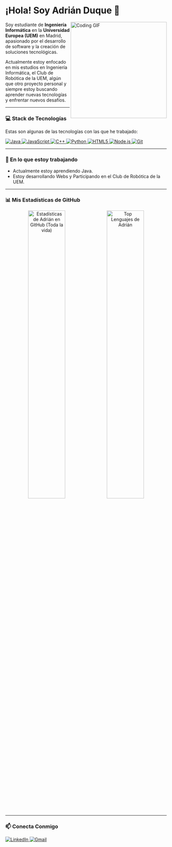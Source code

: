 # ¡Hola! Soy Adrián Duque 👋

<img align="right" width="300" src="https://media2.giphy.com/media/v1.Y2lkPTc5MGI3NjExbjlzaGk2bDVidmU5cjZhOHJlMDR6aWFiZDNodzB5YTVsZXhzNzkyeiZlcD12MV9pbnRlcm5hbF9naWZfYnlfaWQmY3Q9Zw/2IudUHdI075HL02Pkk/giphy.gif" alt="Coding GIF" />

Soy estudiante de **Ingeniería Informática** en la **Universidad Europea (UEM)** en Madrid, apasionado por el desarrollo de software y la creación de soluciones tecnológicas.

Actualmente estoy enfocado en mis estudios en Ingeniería Informática, el Club de Robótica de la UEM, algún que otro proyecto personal y siempre estoy buscando aprender nuevas tecnologías y enfrentar nuevos desafíos.

---

### 💻 Stack de Tecnologías

Estas son algunas de las tecnologías con las que he trabajado:

<p align="left">
  <a href="https://www.java.com" target="_blank">
    <img src="https://img.shields.io/badge/Java-ED8B00?style=for-the-badge&logo=openjdk&logoColor=white" alt="Java" />
  </a>
  <a href="https://developer.mozilla.org/en-US/docs/Web/JavaScript" target="_blank"> 
    <img src="https://img.shields.io/badge/JavaScript-F7DF1E?style=for-the-badge&logo=javascript&logoColor=black" alt="JavaScript" />
  </a>
  <a href="https://isocpp.org/" target="_blank">
    <img src="https://img.shields.io/badge/C%2B%2B-00599C?style=for-the-badge&logo=cplusplus&logoColor=white" alt="C++" />
  </a>
  <a href="https://www.python.org" target="_blank"> 
    <img src="https://img.shields.io/badge/Python-3776AB?style=for-the-badge&logo=python&logoColor=white" alt="Python" />
  </a>
  <a href="https://developer.mozilla.org/en-US/docs/Web/HTML" target="_blank">
    <img src="https://img.shields.io/badge/HTML5-E34F26?style=for-the-badge&logo=html5&logoColor=white" alt="HTML5" />
  </a>
  <a href="https://nodejs.org" target="_blank"> 
    <img src="https://img.shields.io/badge/Node.js-339933?style=for-the-badge&logo=node.js&logoColor=white" alt="Node.js" />
  </a>
  <a href="https://git-scm.com/" target="_blank">
    <img src="https://img.shields.io/badge/GIT-E44C30?style=for-the-badge&logo=git&logoColor=white" alt="Git" />
  </a>
</p>

---

### 🌱 En lo que estoy trabajando

* Actualmente estoy aprendiendo Java.
* Estoy desarrollando Webs y Participando en el Club de Robótica de la UEM.

---

### 📊 Mis Estadísticas de GitHub

<p align="center">
  <img width="48%" src="https://github-readme-stats.vercel.app/api?username=Adrian-Duque&show_icons=true&theme=vision-friendly-dark&locale=es" alt="Estadísticas de Adrián en GitHub (Toda la vida)" />
  <img width="48%" src="https://github-readme-stats.vercel.app/api/top-langs/?username=Adrian-Duque&layout=compact&theme=vision-friendly-dark&locale=es" alt="Top Lenguajes de Adrián" />
</p>

---

### 📫 Conecta Conmigo

<p align="left">
  <a href="https://www.linkedin.com/in/adrian-duque/" target="_blank">
    <img src="https://img.shields.io/badge/LinkedIn-0A66C2?style=for-the-badge&logo=linkedin&logoColor=white" alt="LinkedIn" />
  </a>
  <a href="mailto:adrian.duqueluengo@gmail.com">
    <img src="https://img.shields.io/badge/Gmail-D14836?style=for-the-badge&logo=gmail&logoColor=white" alt="Gmail" />
  </a>
</p>
